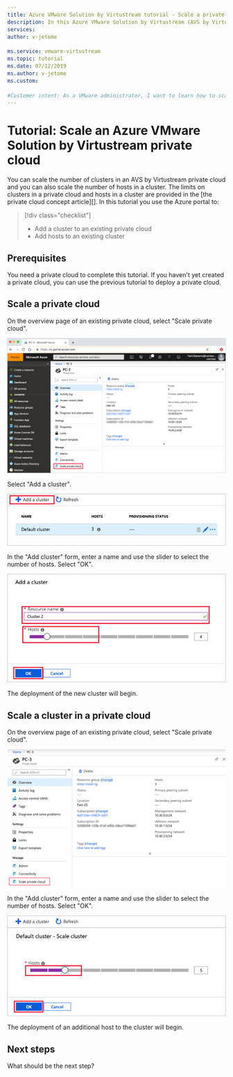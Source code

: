 ```yaml
---
title: Azure VMware Solution by Virtustream tutorial - Scale a private cloud
description: In this Azure VMware Solution by Virtustream (AVS by Virtustream) tutorial, you use the Azure portal to scale a private cloud.
services: 
author: v-jetome

ms.service: vmware-virtustream
ms.topic: tutorial
ms.date: 07/12/2019
ms.author: v-jetome
ms.custom: 

#Customer intent: As a VMware administrator, I want to learn how to scale an Azure VMware Solution by Virtustream private cloud in the Azure portal.
---
```


# Tutorial: Scale an Azure VMware Solution by Virtustream private cloud

You can scale the number of clusters in an AVS by Virtustream private cloud and you can also scale the number of hosts in a cluster. The limits on clusters in a private cloud and hosts in a cluster are provided in the [the private cloud concept article][].  In this tutorial you use the Azure portal to:

> [!div class="checklist"]
> * Add a cluster to an existing private cloud
> * Add hosts to an existing cluster

## Prerequisites

You need a private cloud to complete this tutorial. If you haven't yet created a private cloud, you can use the previous tutorial to deploy a private cloud.

## Scale a private cloud 

On the overview page of an existing private cloud, select "Scale private cloud".

![Select "Scale private cloud" in Overview](./media/scale-private-cloud/ss1-select-scale-private-cloud.png)

Select "Add a cluster".

![Select "Add a cluster"](./media/scale-private-cloud/ss2-select-add-cluster.png)

In the "Add cluster" form, enter a name and use the slider to select the number of hosts. Select "OK".

![Configure a new private cloud cluster](./media/scale-private-cloud/ss3-configure-new-cluster.png)

The deployment of the new cluster will begin.

## Scale a cluster in a private cloud 

On the overview page of an existing private cloud, select "Scale private cloud".

![Select "Scale private cloud" in Overview](./media/scale-private-cloud/ss4-select-scale-private-cloud-2.png)

In the "Add cluster" form, enter a name and use the slider to select the number of hosts. Select "OK".

![Configure a new private cloud cluster](./media/scale-private-cloud/ss5-scale-cluster.png)

The deployment of an additional host to the cluster will begin.

## Next steps

What should be the next step?

<!-- [In your subscription, create a VNet and resources to connect to a private cloud.][tutorials-create-vnet-resources] -->

<!-- LINKS - external-->

<!-- LINKS - internal -->
<!--[tutorials-create-vnet-resources]: ./t utorials-create-vnet-resources.md-->
<!-- [tutorials-access-private-cloud]: ./tutorials-access-private-cloud.md-->
<!-- [tutorials-create-t1-ls]: ./tutorials-create-t1-ls.md-->
